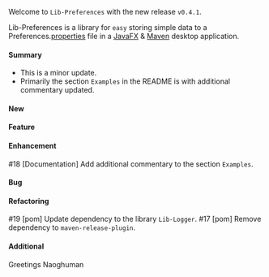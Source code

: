 Welcome to `Lib-Preferences` with the new release `v0.4.1`.

Lib-Preferences is a library for `easy` storing simple data to a 
Preferences.[properties] file in a [JavaFX] &amp; [Maven] desktop application.



#### Summary
* This is a minor update.
* Primarily the section `Examples` in the README is with additional commentary updated.



#### New



#### Feature



#### Enhancement
#18 [Documentation] Add additional commentary to the section `Examples`.



#### Bug



#### Refactoring
#19 [pom] Update dependency to the library `Lib-Logger`.
#17 [pom] Remove dependency to `maven-release-plugin`.



#### Additional



Greetings
Naoghuman



[//]: # (Issues which will be integrated in this release)



[//]: # (Links)
[JavaFX]:http://docs.oracle.com/javase/8/javase-clienttechnologies.htm
[Maven]:http://maven.apache.org/
[properties]:http://en.wikipedia.org/wiki/.properties

